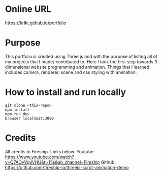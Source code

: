 # Online URL
https://krlkt.github.io/portfolio

# Purpose
This portfolio is created using Three.js and with the purpose of listing all of my projects that I
            made/ contributed to. Here I took the first step towards 3 dimensional website programming and animation.
            Things that I learned includes camera, renderer, scene and css styling with animation.

# How to install and run locally
    git clone <this-repo>
    npm install
    npm run dev
    browser localhost:3000
    
# Credits
All credits to Fireship. Links below.
Youtube: https://www.youtube.com/watch?v=Q7AOvWpIVHU&t=15s&ab_channel=Fireship
Github: https://github.com/fireship-io/threejs-scroll-animation-demo
